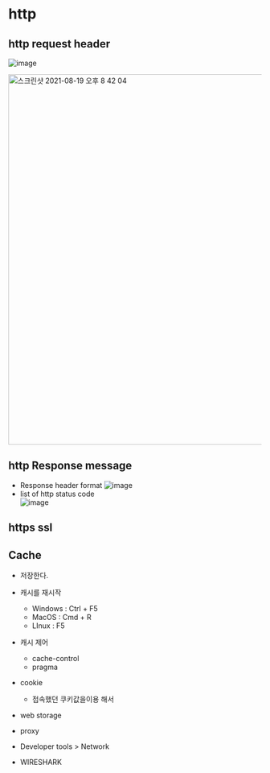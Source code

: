 # http

## http request header 
![image](https://user-images.githubusercontent.com/65120581/130062392-b18ae25c-ce96-4090-bb76-b0058ec0a3f0.png)


<img width="736" alt="스크린샷 2021-08-19 오후 8 42 04" src="https://user-images.githubusercontent.com/65120581/130062765-fc6792bf-12a2-4469-93dd-d469e24e7f26.png">


## http Response message

- Response header format
![image](https://user-images.githubusercontent.com/65120581/130062861-6072b6d0-0824-4a8b-acf6-9116dbca573f.png)
- list of http status code <br>
![image](https://user-images.githubusercontent.com/65120581/130063582-2e383884-ea57-4bba-88e5-bc1b1ca287fd.png)
## https ssl


## Cache
- 저장한다.
- 캐시를 재시작
  - Windows : Ctrl + F5
  - MacOS : Cmd + R
  - LInux : F5

- 캐시 제어
  - cache-control
  - pragma
- cookie
  - 접속했던 쿠키값을이용 해서 
- web storage
- proxy 
- Developer tools > Network
- WIRESHARK
